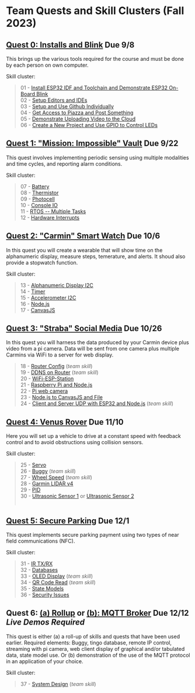 # Team Quests and Skill Clusters (Fall 2023)

## [Quest 0: Installs and Blink](/docs/quests/docs/primary/installs.md) Due 9/8
This brings up the various tools required for the course and must be
done by each person on own computer.

Skill cluster:

> 01 - [Install ESP32 IDF and Toolchain and Demonstrate ESP32 On-Board Blink](../skills/docs/esp-idf-setup.md) <br>
> 02 - [Setup Editors and IDEs](../skills/docs/ide-setup.md) <br>
> 03 - [Setup and Use Github Individually](../skills/docs/github-setup.md) <br>
> 04 - [Get Access to Piazza and Post Something](../skills/docs/piazza-login.md) <br>
> 05 - [Demonstrate Uploading Video to the Cloud](../skills/docs/video-upload.md) <br>
> 06 - [Create a New Project and Use GPIO to Control LEDs](../skills/docs/gpio-drive-leds.md) <br>

## [Quest 1: "Mission: Impossible" Vault](/docs/quests/docs/primary/mission-impossible.md) Due 9/22
This quest involves implementing periodic sensing using multiple modalities and time cycles,
and reporting alarm conditions.

Skill cluster:

> 07 - [Battery](../skills/docs/battery-monitor-console.md) <br>
> 08 - [Thermistor](../skills/docs/thermistor.md) <br>
> 09 - [Photocell](../skills/docs/photocell.md) <br>
> 10 - [Console IO](../skills/docs/console-io.md) <br>
> 11 - [RTOS -- Multiple Tasks](../skills/docs/rtos.md) <br>
> 12 - [Hardware Interrupts](../skills/docs/hardware-interrupt.md) <br>

## [Quest 2: "Carmin" Smart Watch](/docs/quests/docs/primary/carmin.md) Due 10/6
In this quest you will create a wearable that will show time on the
alphanumeric display, measure steps, temerature, and alerts. It shoud also provide a stopwatch function.

Skill cluster:

> 13 - [Alphanumeric Display I2C](../skills/docs/alpha-display.md) <br>
> 14 - [Timer](../skills/docs/timer.md)<br>
> 15 - [Accelerometer I2C](../skills/docs/accel.md)<br>
> 16 - [Node.js](../skills/docs/node-js.md)<br>
> 17 - [CanvasJS](../skills/docs/canvasjs.md)<br>

## [Quest 3: "Straba" Social Media](/docs/quests/docs/primary/straba.md) Due 10/26
In this quest you will harness the data produced by your Carmin device plus video
from a pi camera. Data will be sent from one camera plus multiple Carmins via WiFi to
a server for web display. 

> 18 - [Router Config](../skills/docs/router.md)  (*team skill*) <br>
> 19 - [DDNS on Router](../skills/docs/dyndns.md) (*team skill*) <br>
> 20 - [WiFi-ESP-Station](../skills/docs/wifi.md) <br>
> 21 - [Raspberry Pi and Node.js](../skills/docs/rpi.md)  <br>
> 22 - [Pi web camera](../skills/docs/rpi-camera.md) <br>
> 23 - [Node.js to CanvasJS and File](../skills/docs/node-js-serial.md) <br>
> 24 - [Client and Server UDP with ESP32 and Node.js](../skills/docs/client-server-udp.md) (*team skill*) <br>

## [Quest 4: Venus Rover](/docs/quests/docs/primary/venus-rover.md) Due 11/10
Here you will set up a vehicle to drive at a constant speed with feedback
control and to avoid obstructions using collision sensors.

Skill cluster:

> 25 - [Servo](../skills/docs/servo.md) <br>
> 26 - [Buggy](../skills/docs/buggy.md)  (*team skill*)<br>
> 27 - [Wheel Speed](../skills/docs/wheel-speed.md) (*team skill*)<br>
> 28 - [Garmin LIDAR v4](../skills/docs/lidar-garmin.md) <br>
> 29 - [PID](../skills/docs/pid.md) <br>
> 30 - [Ultrasonic Sensor 1](../skills/docs/ultrasonic1.md) or [Ultrasonic Sensor 2](../skills/docs/ultrasonic2.md) <br><br>

## [Quest 5: Secure Parking](/docs/quests/docs/primary/parking.md) Due 12/1
This quest implements secure parking payment using two types of near field
communications (NFC).

Skill cluster:

> 31 - [IR TX/RX](../skills/docs/ir-tx-rx.md) <br>
> 32 - [Databases](../skills/docs/database.md) <br>
> 33 - [OLED Display](../skills/docs/oled.md) (*team skill*)<br>
> 34 - [QR Code Read](../skills/docs/qr-read-pi.md) (*team skill*)<br>
> 35 - [State Models](../skills/docs/state-models.md) <br>
> 36 - [Security Issues](../skills/docs/security.md) <br>

## Quest 6: [(a) Rollup](/docs/quests/docs/primary/rollup2023f.md) or [(b): MQTT Broker](/docs/quests/docs/primary/mqtt.md) Due 12/12 ***Live Demos Required***
This quest is either (a) a roll-up of skills and quests that have been
used earlier.  Required elements: Buggy, tingo database, remote IP
control, streaming with pi camera, web client display of graphical
and/or tabulated data, state model use. Or (b) demonstration of the
use of the MQTT protocol in an application of your choice.

Skill cluster:

> 37 - [System Design](../skills/docs/full-design-model.md) (*team skill*)<br>





